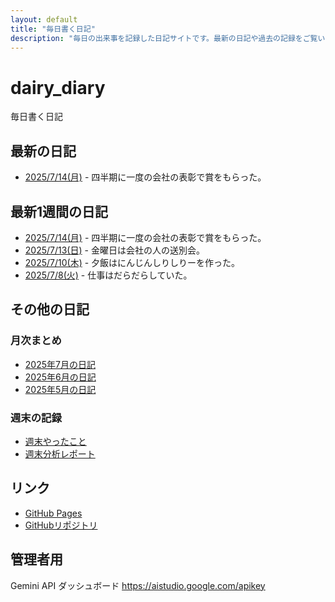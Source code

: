 ```yaml
---
layout: default
title: "毎日書く日記"
description: "毎日の出来事を記録した日記サイトです。最新の日記や過去の記録をご覧いただけます。"
---
```


# dairy_diary

毎日書く日記

## 最新の日記

- [2025/7/14(月)](diary/2025/07/20250714.md) - 四半期に一度の会社の表彰で賞をもらった。

## 最新1週間の日記

- [2025/7/14(月)](diary/2025/07/20250714.md) - 四半期に一度の会社の表彰で賞をもらった。
- [2025/7/13(日)](diary/2025/07/20250713.md) - 金曜日は会社の人の送別会。
- [2025/7/10(木)](diary/2025/07/20250710.md) - 夕飯はにんじんしりしりーを作った。
- [2025/7/8(火)](diary/2025/07/20250708.md) - 仕事はだらだらしていた。

## その他の日記

### 月次まとめ

- [2025年7月の日記](diary/2025/monthly/202507.md)
- [2025年6月の日記](diary/2025/monthly/202506.md)
- [2025年5月の日記](diary/2025/monthly/202505.md)

### 週末の記録

- [週末やったこと](diary/2025/weekend/weekend_diary.md)
- [週末分析レポート](diary/2025/weekend/analysis_report.md)

## リンク

- [GitHub Pages](https://hika-pan.github.io/daily_diary/)
- [GitHubリポジトリ](https://github.com/hika-pan/daily_diary)

## 管理者用

Gemini API ダッシュボード <https://aistudio.google.com/apikey>
